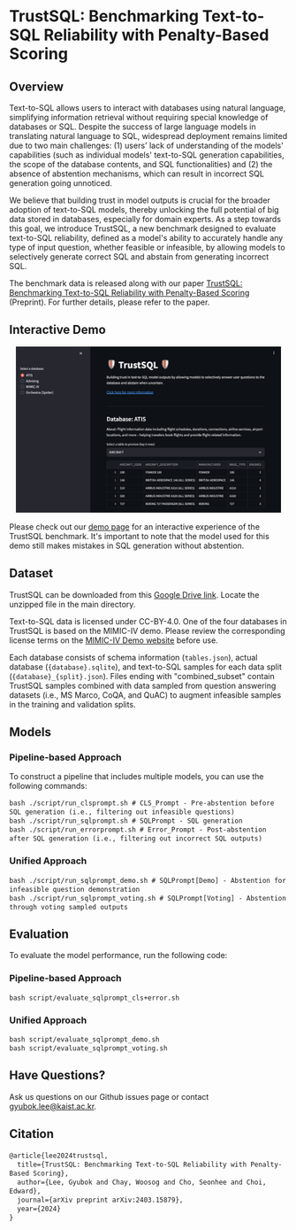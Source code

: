 # TrustSQL: Benchmarking Text-to-SQL Reliability with Penalty-Based Scoring

## Overview

Text-to-SQL allows users to interact with databases using natural language, simplifying information retrieval without requiring special knowledge of databases or SQL. Despite the success of large language models in translating natural language to SQL, widespread deployment remains limited due to two main challenges: (1) users' lack of understanding of the models' capabilities (such as individual models' text-to-SQL generation capabilities, the scope of the database contents, and SQL functionalities) and (2) the absence of abstention mechanisms, which can result in incorrect SQL generation going unnoticed.

We believe that building trust in model outputs is crucial for the broader adoption of text-to-SQL models, thereby unlocking the full potential of big data stored in databases, especially for domain experts. As a step towards this goal, we introduce TrustSQL, a new benchmark designed to evaluate text-to-SQL reliability, defined as a model's ability to accurately handle any type of input question, whether feasible or infeasible, by allowing models to selectively generate correct SQL and abstain from generating incorrect SQL.

The benchmark data is released along with our paper [TrustSQL: Benchmarking Text-to-SQL Reliability with Penalty-Based Scoring](https://arxiv.org/abs/2403.15879) (Preprint). For further details, please refer to the paper.


## Interactive Demo

<p align="middle" float="middle">
  <img src="image/demo.png" height="300" />
</p>

Please check out our [demo page](http://3.35.140.88:8501) for an interactive experience of the TrustSQL benchmark. It's important to note that the model used for this demo still makes mistakes in SQL generation without abstention.


## Dataset

TrustSQL can be downloaded from this [Google Drive link](https://drive.google.com/file/d/1j0Otma8aC-e8-7ej-nwObpB-S-pxPpZX/view?usp=sharing). Locate the unzipped file in the main directory.

Text-to-SQL data is licensed under CC-BY-4.0. One of the four databases in TrustSQL is based on the MIMIC-IV demo. Please review the corresponding license terms on the [MIMIC-IV Demo website](https://physionet.org/content/mimic-iv-demo/2.2/) before use.

Each database consists of schema information (`tables.json`), actual database (`{database}.sqlite`), and text-to-SQL samples for each data split (`{database}_{split}.json`). Files ending with "combined_subset" contain TrustSQL samples combined with data sampled from question answering datasets (i.e., MS Marco, CoQA, and QuAC) to augment infeasible samples in the training and validation splits.


## Models

### Pipeline-based Approach

To construct a pipeline that includes multiple models, you can use the following commands:

```
bash ./script/run_clsprompt.sh # CLS_Prompt - Pre-abstention before SQL generation (i.e., filtering out infeasible questions)
bash ./script/run_sqlprompt.sh # SQLPrompt - SQL generation
bash ./script/run_errorprompt.sh # Error_Prompt - Post-abstention after SQL generation (i.e., filtering out incorrect SQL outputs)
```

### Unified Approach

```
bash ./script/run_sqlprompt_demo.sh # SQLPrompt[Demo] - Abstention for infeasible question demonstration
bash ./script/run_sqlprompt_voting.sh # SQLPrompt[Voting] - Abstention through voting sampled outputs
```


## Evaluation

To evaluate the model performance, run the following code:

### Pipeline-based Approach
```
bash script/evaluate_sqlprompt_cls+error.sh

```

### Unified Approach
```
bash script/evaluate_sqlprompt_demo.sh
bash script/evaluate_sqlprompt_voting.sh
```


## Have Questions?

Ask us questions on our Github issues page or contact gyubok.lee@kaist.ac.kr.


## Citation

```
@article{lee2024trustsql,
  title={TrustSQL: Benchmarking Text-to-SQL Reliability with Penalty-Based Scoring}, 
  author={Lee, Gyubok and Chay, Woosog and Cho, Seonhee and Choi, Edward},
  journal={arXiv preprint arXiv:2403.15879},
  year={2024}
}
```
